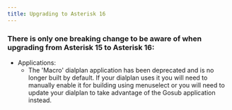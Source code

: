 ```yaml
---
title: Upgrading to Asterisk 16
---
```


### There is only one breaking change to be aware of when upgrading from Asterisk 15 to Asterisk 16:

* Applications:
	+ The 'Macro' dialplan application has been deprecated and is no longer built by default. If your dialplan uses it you will need to manually enable it for building using menuselect or you will need to update your dialplan to take advantage of the Gosub application instead.



